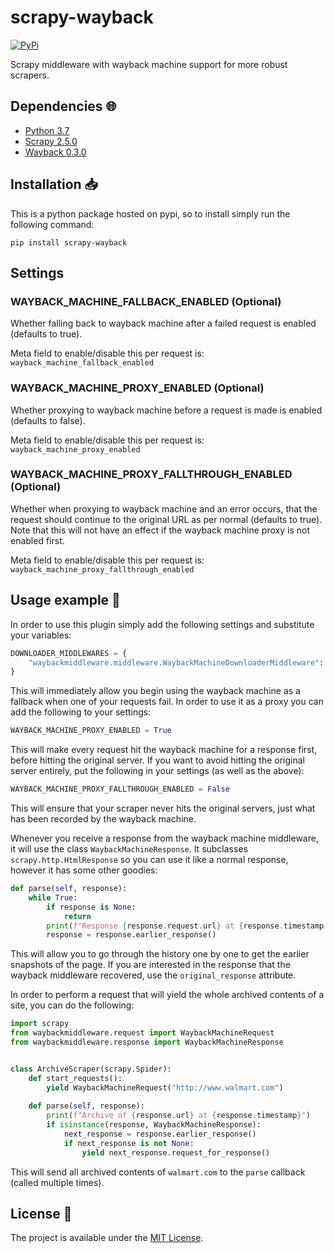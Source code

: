 # scrapy-wayback

<a href="https://pypi.org/project/scrapy-wayback/">
    <img alt="PyPi" src="https://img.shields.io/pypi/v/scrapy-wayback">
</a>

Scrapy middleware with wayback machine support for more robust scrapers.

## Dependencies :globe_with_meridians:

* [Python 3.7](https://www.python.org/downloads/release/python-370/)
* [Scrapy 2.5.0](https://scrapy.org/)
* [Wayback 0.3.0](https://pypi.org/project/wayback/)

## Installation :inbox_tray:

This is a python package hosted on pypi, so to install simply run the following command:

`pip install scrapy-wayback`

## Settings

### WAYBACK_MACHINE_FALLBACK_ENABLED (Optional)

Whether falling back to wayback machine after a failed request is enabled (defaults to true).

Meta field to enable/disable this per request is: `wayback_machine_fallback_enabled`

### WAYBACK_MACHINE_PROXY_ENABLED (Optional)

Whether proxying to wayback machine before a request is made is enabled (defaults to false).

Meta field to enable/disable this per request is: `wayback_machine_proxy_enabled`

### WAYBACK_MACHINE_PROXY_FALLTHROUGH_ENABLED (Optional)

Whether when proxying to wayback machine and an error occurs, that the request should continue to the original URL as per normal (defaults to true). Note that this will not have an effect if the wayback machine proxy is not enabled first.

Meta field to enable/disable this per request is: `wayback_machine_proxy_fallthrough_enabled`

## Usage example :eyes:

In order to use this plugin simply add the following settings and substitute your variables:

```py
DOWNLOADER_MIDDLEWARES = {
    "waybackmiddleware.middleware.WaybackMachineDownloaderMiddleware": 630
}
```

This will immediately allow you begin using the wayback machine as a fallback when one of your requests fail. In order to use it as a proxy you can add the following to your settings:

```py
WAYBACK_MACHINE_PROXY_ENABLED = True
```

This will make every request hit the wayback machine for a response first, before hitting the original server. If you want to avoid hitting the original server entirely, put the following in your settings (as well as the above):

```py
WAYBACK_MACHINE_PROXY_FALLTHROUGH_ENABLED = False
```

This will ensure that your scraper never hits the original servers, just what has been recorded by the wayback machine.

Whenever you receive a response from the wayback machine middleware, it will use the class `WaybackMachineResponse`. It subclasses `scrapy.http.HtmlResponse` so you can use it like a normal response, however it has some other goodies:

```py
def parse(self, response):
    while True:
        if response is None:
            return
        print(f"Response {response.request.url} at {response.timestamp.isoformat()}")
        response = response.earlier_response()
```

This will allow you to go through the history one by one to get the earlier snapshots of the page. If you are interested in the response that the wayback middleware recovered, use the `original_response` attribute.

In order to perform a request that will yield the whole archived contents of a site, you can do the following:

```py
import scrapy
from waybackmiddleware.request import WaybackMachineRequest
from waybackmiddleware.response import WaybackMachineResponse


class ArchiveScraper(scrapy.Spider):
    def start_requests():
        yield WaybackMachineRequest("http://www.walmart.com")
    
    def parse(self, response):
        print(f"Archive of {response.url} at {response.timestamp}")
        if isinstance(response, WaybackMachineResponse):
            next_response = response.earlier_response()
            if next_response is not None:
                yield next_response.request_for_response()
```

This will send all archived contents of `walmart.com` to the `parse` callback (called multiple times).

## License :memo:

The project is available under the [MIT License](LICENSE).

